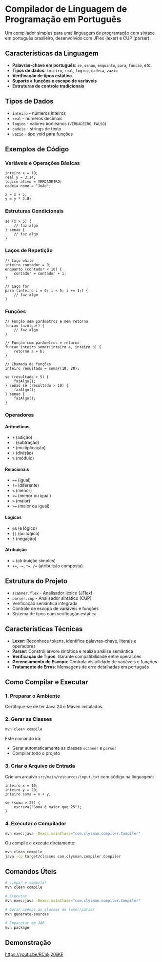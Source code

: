 # Compilador de Linguagem de Programação em Português

Um compilador simples para uma linguagem de programação com sintaxe em português brasileiro, desenvolvido com JFlex (lexer) e CUP (parser).

## Características da Linguagem

- **Palavras-chave em português**: `se`, `senao`, `enquanto`, `para`, `funcao`, etc.
- **Tipos de dados**: `inteiro`, `real`, `logico`, `cadeia`, `vazio`
- **Verificação de tipos estática**
- **Suporte a funções e escopo de variáveis**
- **Estruturas de controle tradicionais**

## Tipos de Dados

- `inteiro` - números inteiros
- `real` - números decimais
- `logico` - valores booleanos (`VERDADEIRO`, `FALSO`)
- `cadeia` - strings de texto
- `vazio` - tipo void para funções

## Exemplos de Código

### Variáveis e Operações Básicas

```
inteiro x = 10;
real y = 3.14;
logico ativo = VERDADEIRO;
cadeia nome = "João";

x = x + 5;
y = y * 2.0;
```

### Estruturas Condicionais

```
se (x > 5) {
    // faz algo
} senao {
    // faz algo
}
```

### Laços de Repetição

```
// Laço while
inteiro contador = 0;
enquanto (contador < 10) {
    contador = contador + 1;
}

// Laço for
para (inteiro i = 0; i < 5; i += 1;) {
    // faz algo
}
```

### Funções

```
// Função sem parâmetros e sem retorno
funcao fazAlgo() {
    // faz algo
}

// Função com parâmetros e retorno
funcao inteiro somar(inteiro a, inteiro b) {
    retorne a + b;
}

// Chamada de funções
inteiro resultado = somar(10, 20);

se (resultado > 5) {
    fazAlgo();
} senao se (resultado > 10) {
    fazAlgo();
} senao {
    fazAlgo();
}
```

### Operadores

#### Aritméticos
- `+` (adição)
- `-` (subtração)
- `*` (multiplicação)
- `/` (divisão)
- `%` (módulo)

#### Relacionais
- `==` (igual)
- `!=` (diferente)
- `<` (menor)
- `<=` (menor ou igual)
- `>` (maior)
- `>=` (maior ou igual)

#### Lógicos
- `&&` (e lógico)
- `||` (ou lógico)
- `!` (negação)

#### Atribuição
- `=` (atribuição simples)
- `+=`, `-=`, `*=`, `/=` (atribuição composta)

## Estrutura do Projeto

- `scanner.flex` - Analisador léxico (JFlex)
- `parser.cup` - Analisador sintático (CUP)
- Verificação semântica integrada
- Controle de escopo de variáveis e funções
- Sistema de tipos com verificação estática

## Características Técnicas

- **Lexer**: Reconhece tokens, identifica palavras-chave, literais e operadores
- **Parser**: Constrói árvore sintática e realiza análise semântica
- **Verificação de Tipos**: Garante compatibilidade entre operações
- **Gerenciamento de Escopo**: Controla visibilidade de variáveis e funções
- **Tratamento de Erros**: Mensagens de erro detalhadas em português

## Como Compilar e Executar

### 1. Preparar o Ambiente

Certifique-se de ter Java 24 e Maven instalados.

### 2. Gerar as Classes

```bash
mvn clean compile
```

Este comando irá:
- Gerar automaticamente as classes `scanner` e `parser`
- Compilar todo o projeto

### 3. Criar o Arquivo de Entrada

Crie um arquivo `src/main/resources/input.txt` com código na linguagem:

```
inteiro x = 10;
inteiro y = 20;
inteiro soma = x + y;

se (soma > 25) {
    escreva("Soma é maior que 25");
}
```

### 4. Executar o Compilador

```bash
mvn exec:java -Dexec.mainClass="com.clysman.compiler.Compiler"
```

Ou compile e execute diretamente:

```bash
mvn clean compile
java -cp target/classes com.clysman.compiler.Compiler
```

## Comandos Úteis

```bash
# Limpar e compilar
mvn clean compile

# Executar
mvn exec:java -Dexec.mainClass="com.clysman.compiler.Compiler"

# Gerar apenas as classes do lexer/parser
mvn generate-sources

# Empacotar em JAR
mvn package
```
## Demonstração

https://youtu.be/RCnkj20jjKE